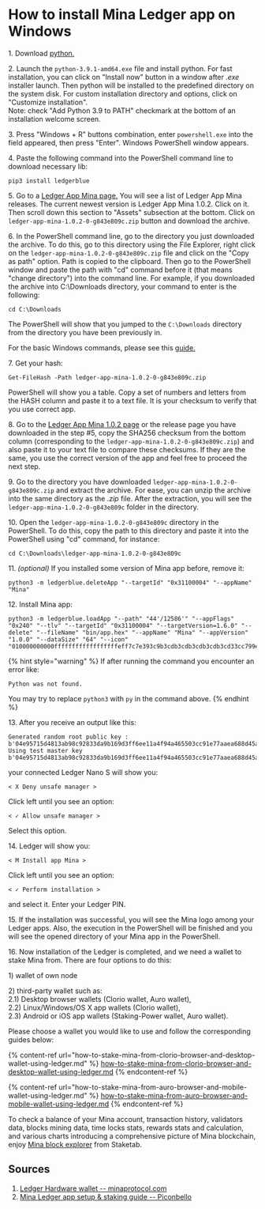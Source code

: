 # How to install Mina Ledger app on Windows

1\. Download [python](https://www.python.org/ftp/python/3.9.1/python-3.9.1-amd64.exe)[.](https://www.python.org/ftp/python/3.9.1/python-3.9.1-amd64.exe].)

2\. Launch the `python-3.9.1-amd64.exe` file and install python. For fast installation, you can click on "Install now" button in a window after _.exe_ installer launch. Then python will be installed to the predefined directory on the system disk. For custom installation directory and options, click on "Customize installation".\
Note: check "Add Python 3.9 to PATH" checkmark at the bottom of an installation welcome screen.

3\. Press "Windows + R" buttons combination, enter `powershell.exe` into the field appeared, then press "Enter". Windows PowerShell window appears.

4\. Paste the following command into the PowerShell command line to download necessary lib:

```
pip3 install ledgerblue
```

5\. Go to a [Ledger App Mina page](https://github.com/jspada/ledger-app-mina/releases)[.](https://github.com/jspada/ledger-app-mina/releases].) You will see a list of Ledger App Mina releases. The current newest version is Ledger App Mina 1.0.2. Click on it. Then scroll down this section to "Assets" subsection at the bottom. Click on `ledger-app-mina-1.0.2-0-g843e809c.zip` button and download the archive.

6\. In the PowerShell command line, go to the directory you just downloaded the archive. To do this, go to this directory using the File Explorer, right click on the `ledger-app-mina-1.0.2-0-g843e809c.zip` file and click on the "Copy as path" option. Path is copied to the clipboard. Then go to the PowerShell window and paste the path with "cd" command before it (that means "change directory") into the command line. For example, if you downloaded the archive into C:\Downloads directory, your command to enter is the following:

```
cd C:\Downloads
```

The PowerShell will show that you jumped to the `C:\Downloads` directory from the directory you have been previously in.

For the basic Windows commands, please see this [guide](https://www.digitalcitizen.life/command-prompt-how-use-basic-commands/)[.](https://www.digitalcitizen.life/command-prompt-how-use-basic-commands/].)

7\. Get your hash:

```
Get-FileHash -Path ledger-app-mina-1.0.2-0-g843e809c.zip
```

PowerShell will show you a table. Copy a set of numbers and letters from the HASH column and paste it to a text file. It is your checksum to verify that you use correct app.

8\. Go to the [Ledger App Mina 1.0.2 page](https://github.com/jspada/ledger-app-mina/releases/tag/v1.0.2) or the release page you have downloaded in the step #5, copy the SHA256 checksum from the bottom column (corresponding to the `ledger-app-mina-1.0.2-0-g843e809c.zip`) and also paste it to your text file to compare these checksums. If they are the same, you use the correct version of the app and feel free to proceed the next step.

9\. Go to the directory you have downloaded `ledger-app-mina-1.0.2-0-g843e809c.zip` and extract the archive. For ease, you can unzip the archive into the same directory as the _.zip_ file. After the extraction, you will see the `ledger-app-mina-1.0.2-0-g843e809c` folder in the directory.

10\. Open the `ledger-app-mina-1.0.2-0-g843e809c` directory in the PowerShell. To do this, copy the path to this directory and paste it into the PowerShell using "cd" command, for instance:

```
cd C:\Downloads\ledger-app-mina-1.0.2-0-g843e809c
```

11\. _(optional)_ If you installed some version of Mina app before, remove it:

```
python3 -m ledgerblue.deleteApp "--targetId" "0x31100004" "--appName" "Mina"
```

12\. Install Mina app:

```
python3 -m ledgerblue.loadApp "--path" "44'/12586'" "--appFlags" "0x240" "--tlv" "--targetId" "0x31100004" "--targetVersion=1.6.0" "--delete" "--fileName" "bin/app.hex" "--appName" "Mina" "--appVersion" "1.0.0" "--dataSize" "64" "--icon" "010000000000ffffffffffffffffffeff7c7e393c9b3cdb3cdb3cdb3cdb3cd33cc799effffffffffff"
```

{% hint style="warning" %}
If after running the command you encounter an error like:

`Python was not found.`

You may try to replace `python3` with `py` in the command above.
{% endhint %}

13\. After you receive an output like this:

```
Generated random root public key : b'04e95715d4813ab98c92833da9b169d3ff6ee11a4f94a465503cc91e77aaea688d45a0449f41bfaa2a1a789730e72d0ace759ca7c2b8a12e82c94cda61530cc363'
Using test master key b'04e95715d4813ab98c92833da9b169d3ff6ee11a4f94a465503cc91e77aaea688d45a0449f41bfaa2a1a789730e72d0ace759ca7c2b8a12e82c94cda61530cc363'
```

your connected Ledger Nano S will show you:

```
< X Deny unsafe manager >
```

Click left until you see an option:

```
< ✓ Allow unsafe manager >
```

Select this option.

14\. Ledger will show you:

```
< M Install app Mina >
```

Click left until you see an option:

```
< ✓ Perform installation >
```

and select it. Enter your Ledger PIN.

15\. If the installation was successful, you will see the Mina logo among your Ledger apps. Also, the execution in the PowerShell will be finished and you will see the opened directory of your Mina app in the PowerShell.

16\. Now installation of the Ledger is completed, and we need a wallet to stake Mina from. There are four options to do this:

1\) wallet of own node

2\) third-party wallet such as:\
2.1) Desktop browser wallets (Clorio wallet, Auro wallet),\
2.2) Linux/Windows/OS X app wallets (Clorio wallet),\
2.3) Android or iOS app wallets (Staking-Power wallet, Auro wallet).

Please choose a wallet you would like to use and follow the corresponding guides below:

{% content-ref url="how-to-stake-mina-from-clorio-browser-and-desktop-wallet-using-ledger.md" %}
[how-to-stake-mina-from-clorio-browser-and-desktop-wallet-using-ledger.md](how-to-stake-mina-from-clorio-browser-and-desktop-wallet-using-ledger.md)
{% endcontent-ref %}

{% content-ref url="how-to-stake-mina-from-auro-browser-and-mobile-wallet-using-ledger.md" %}
[how-to-stake-mina-from-auro-browser-and-mobile-wallet-using-ledger.md](how-to-stake-mina-from-auro-browser-and-mobile-wallet-using-ledger.md)
{% endcontent-ref %}

To check a balance of your Mina account, transaction history, validators data, blocks mining data, time locks stats, rewards stats and calculation, and various charts introducing a comprehensive picture of Mina blockchain, enjoy [Mina block explorer](https://mina.staketab.com/) from Staketab.

## Sources

1. [Ledger Hardware wallet -- minaprotocol.com](https://docs.minaprotocol.com/en/advanced/ledger-app-mina#installing-on-windows)
2. [Mina Ledger app setup & staking guide -- Piconbello](https://www.youtube.com/watch?v=ZezT6HHL9yk)
